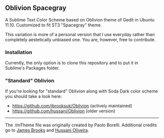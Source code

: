 Oblivion Spacegray
------------------

A Sublime Text Color Scheme based on Oblivion theme of Gedit in Ubuntu 11.10. Customized to fit ST3 "Spacegray" theme.

This variation is more of a personal version that I use everyday rather than completely aestetically unbiased one. You are, however, free to contribute.

### Installation

Currently, the only option is to clone this repository and to put it in Sublime's Packages folder.

### "Standard" Oblivion

If you're looking for "standard" Oblivion along with Soda Dark color scheme you should take a look here:
- https://github.com/jbrooksuk/Oblivion (actively maintained)
- https://github.com/hussani/Oblivion (older version)

***

The .tmTheme file was originally created by Paolo Borelli. Additional credits go to [James Brooks](http://github.com/jbrooksuk) and [Hussani Oliveira](http://github.com/hussani).
